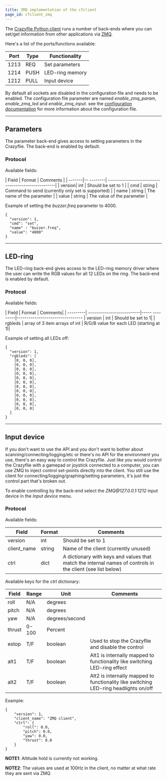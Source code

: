 ```yaml
---
title: ZMQ implementation of the cfclient
page_id: cfclient_zmq
---
```



The [Crazyflie Python client](/docs/userguides/userguide_client.md)
runs a number of back-ends where you can set/get information from other
applications via [ZMQ](http://zeromq.org/).

Here\'s a list of the ports/functions available:

 | Port |  Type |  Functionality|
 | ------| ------| --------------|
 | 1213 |  REQ  |  Set parameters|
 | 1214 |  PUSH  | LED-ring memory|
 | 1212 |  PULL |  Input device|

By default all sockets are disabled in the configuration file and needs to be
enabled. The configuration file parameter are named *enable\_zmq\_param*,
*enable\_zmq\_led* and *enable\_zmq\_input*. see the
[configuration documentation](/docs/development/dev_info_client.md#user-configuration-file)
for more information about the configuration file.

---

## Parameters

The parameter back-end gives access to setting parameters in the
Crazyflie. The back-end is enabled by default.

### Protocol

Available fields:

|  Field  |   Format |  Comments |
|  -------|-- --------| ---------------------------------------------------|
|  version|   int    |  Should be set to 1 |
|  cmd    |   string |  Command to send (currently only set is supported) |
|  name   |   string |  The name of the parameter |
|  value |    string |  The value of the parameter |

 Example of setting the *buzzer.freq*
parameter to 4000.

    {
      "version": 1,
      "cmd": "set",
      "name" : "buzzer.freq",
      "value": "4000"
    }

---

## LED-ring

The LED-ring back-end gives access to the LED-ring memory driver where
the user can write the RGB values for all 12 LEDs on the ring. The
back-end is enabled by default.

### Protocol

 Available fields:

|  Field   |  Format                    |      Comments|
|  ---------| --------------------------|----- ---------|---------------------------------
 | version |  int                           |  Should be set to 1|
 | rgbleds  | array of 3 item arrays of int |  R/G/B value for each LED (starting at 1)|

Example of setting all LEDs off:

    {
      "version": 1,
      "rgbleds": [
        [0, 0, 0],
        [0, 0, 0],
        [0, 0, 0],
        [0, 0, 0],
        [0, 0, 0],
        [0, 0, 0],
        [0, 0, 0],
        [0, 0, 0],
        [0, 0, 0],
        [0, 0, 0],
        [0, 0, 0],
        [0, 0, 0]
      ]
    }

---

## Input device

If you don\'t want to use the API and you don\'t want to bother about
scanning/connecting/logging/etc or there\'s no API for the environment
you use, there\'s an easy way to control the Crazyflie. Just like you
would control the Crazyflie with a gamepad or joystick connected to a
computer, you can use ZMQ to inject control set-points directly into the
client. You still use the client for connecting/logging/graphing/setting
parameters, it\'s just the control part that\'s broken out.

To enable controlling by the back-end select
the *ZMQ\@127.0.0.1:1212* input device in the *Input device* menu.

### Protocol

Available fields:

| Field  |        Format|   Comments|
|  --------------| --------| ----------|
|  version       | int     | Should be set to 1|
|  client\_name  | string   |Name of the client (currently unused)|
|  ctrl          | dict     |A dictionary with keys and values that match the internal names of controls in the client (see list below)|

Available keys for the *ctrl* dictionary:

 | Field |   Range |  Unit        |     Comments|
|---------|----------|----------------|---------------|
|  roll  |   N/A    | degrees      |
|  pitch |   N/A    | degrees     |
|  yaw   |   N/A    | degrees/second |
|  thrust |  0-100  | Percent  |
|  estop  |  T/F    | boolean  |        Used to stop the Crazyflie and disable the control
|  alt1  |   T/F    | boolean  |        Alt1 is internally mapped to functionality like switching LED-ring effect
|  alt2   |  T/F    | boolean |         Alt2 is internally mapped to functionality like switching LED-ring headlights on/off

Example:

    {
        "version": 1,
        "client_name": "ZMQ client",
        "ctrl": {
            "roll": 0.0,
            "pitch": 0.0,
            "yaw": 0.0,
            "thrust": 0.0
        }
    }



**NOTE1**: Altitude hold is currently not working.

**NOTE2**: The values are used at 100Hz in the client, no matter at what
rate they are sent via ZMQ
